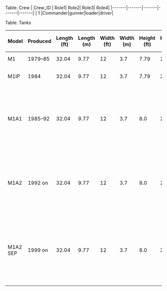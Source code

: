 Table: Crew
| Crew_ID | Role1| Role2| Role3| Role4|
|-------|-------|-------|-------|-------|
|   1   |Commander|gunner|loader|driver|

Table: Tanks

| Model | Produced | Length (ft) | Length (m) | Width (ft) | Width (m) | Height (ft) | Height (m) | Top Speed (mph) | Top Speed (km/h) | Range (mi) | Range (km) | Power (shp) | Power (kW) | Weight (short tons) | Weight (t) | Main Armament | Crew_ID | Protection |
|-------|----------|-------------|------------|------------|-----------|-------------|------------|------------------|-------------------|-------------|------------|-------------|------------|---------------------|------------|----------------|------|------------|
| M1    | 1979–85  | 32.04        | 9.77       | 12         | 3.7       | 7.79        | 2.37       | 45               | 72                | 310         | 500        | 1,500       | 1,100      | 61.4                | 55.7       | 105 mm M68 rifled | 1    | Chobham armor |
| M1IP  | 1984     | 32.04        | 9.77       | 12         | 3.7       | 7.79        | 2.37       | 45               | 72                | NULL        | NULL       | 1,500       | 1,100      | 62.8                | 57.0       | 105 mm M68 rifled | 1   | Longer turret for thicker composite array |
| M1A1  | 1985–92  | 32.04        | 9.77       | 12         | 3.7       | 8.0         | 2.4        | 41.5             | 66.8              | 288         | 463        | 1,500       | 1,100      | 67.6                | 61.3       | 120 mm M256 smoothbore | 1   | M1A1: Modified variant of previous BRL-1 (Chobham) armor; BRL-2 M1A1HA/M1A2: Depleted uranium inserts in frontal armor arrays |
| M1A2  | 1992 on  | 32.04        | 9.77       | 12         | 3.7       | 8.0         | 2.4        | 41.5             | 66.8              | 243         | 391        | 1,500       | 1,100      | 68.4                | 62.1       | 120 mm M256 smoothbore | 1   | M1A1: Modified variant of previous BRL-1 (Chobham) armor; BRL-2 M1A1HA/M1A2: Depleted uranium inserts in frontal armor arrays |
| M1A2 SEP | 1999 on  | 32.04        | 9.77       | 12         | 3.7       | 8.0         | 2.4        | 42               | 68                | NULL        | NULL       | 1,500       | 1,100      | 69.5                | 63.0       | 120 mm M256 smoothbore | 1    | Improved Chobham armor Additions of ARAT ERA, slat armor Some tanks being equipped with Trophy APS and added modular protection to turret face |